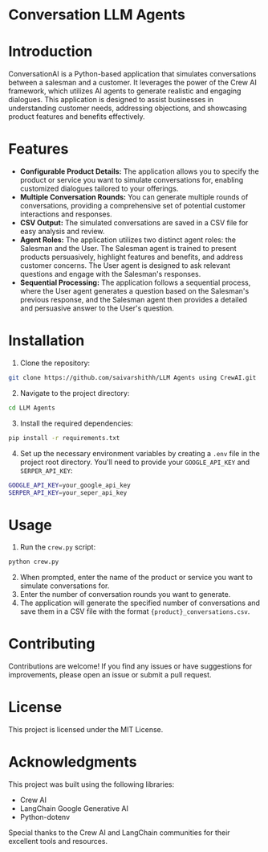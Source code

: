 # Conversation LLM Agents

# Introduction

ConversationAI is a Python-based application that simulates conversations between a salesman and a customer. It leverages the power of the Crew AI framework, which utilizes AI agents to generate realistic and engaging dialogues. This application is designed to assist businesses in understanding customer needs, addressing objections, and showcasing product features and benefits effectively.


# Features

- **Configurable Product Details:** The application allows you to specify the product or service you want to simulate conversations for, enabling customized dialogues tailored to your offerings.
- **Multiple Conversation Rounds:**  You can generate multiple rounds of conversations, providing a comprehensive set of potential customer interactions and responses.
- **CSV Output:** The simulated conversations are saved in a CSV file for easy analysis and review.
- **Agent Roles:** The application utilizes two distinct agent roles: the Salesman and the User. The Salesman agent is trained to present products persuasively, highlight features and benefits, and address customer concerns. The User agent is designed to ask relevant questions and engage with the Salesman's responses.
- **Sequential Processing:** The application follows a sequential process, where the User agent generates a question based on the Salesman's previous response, and the Salesman agent then provides a detailed and persuasive answer to the User's question.

# Installation

1. Clone the repository:
```sh
git clone https://github.com/saivarshithh/LLM Agents using CrewAI.git
```

2. Navigate to the project directory:

```sh
cd LLM Agents
```

3. Install the required dependencies:

```sh
pip install -r requirements.txt
```

4. Set up the necessary environment variables by creating a `.env` file in the project root directory. You'll need to provide your `GOOGLE_API_KEY` and `SERPER_API_KEY`:

```bash
GOOGLE_API_KEY=your_google_api_key
SERPER_API_KEY=your_seper_api_key
```

# Usage

1. Run the `crew.py` script:
 
```python
python crew.py
```

2. When prompted, enter the name of the product or service you want to simulate conversations for.
3. Enter the number of conversation rounds you want to generate.
4. The application will generate the specified number of conversations and save them in a CSV file with the format `{product}_conversations.csv`.


# Contributing

Contributions are welcome! If you find any issues or have suggestions for improvements, please open an issue or submit a pull request.

# License
This project is licensed under the MIT License.

# Acknowledgments

This project was built using the following libraries:

- Crew AI
- LangChain Google Generative AI
- Python-dotenv

Special thanks to the Crew AI and LangChain communities for their excellent tools and resources.
